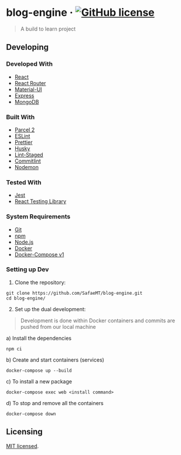 # blog-engine &middot; [![GitHub license](https://img.shields.io/badge/license-MIT-blue.svg?style=flat-square)](LICENSE)

> A build to learn project

## Developing

### Developed With

- [React](https://reactjs.org/)
- [React Router](https://reactrouter.com/)
- [Material-UI](https://material-ui.com/)
- [Express](https://expressjs.com/)
- [MongoDB](https://www.mongodb.com/)

### Built With
- [Parcel 2](https://v2.parceljs.org/)
- [ESLint](https://eslint.org/)
- [Prettier](https://prettier.io/)
- [Husky](https://typicode.github.io/husky/#/)
- [Lint-Staged](https://github.com/okonet/lint-staged#readme)
- [Commitlint](https://commitlint.js.org/#/)
- [Nodemon](https://nodemon.io/)

### Tested With

- [Jest](https://jestjs.io/)
- [React Testing Library](https://testing-library.com/docs/react-testing-library/intro/)

### System Requirements

- [Git](https://git-scm.com/)
- [npm](https://www.npmjs.com/)
- [Node.js](https://nodejs.org/)
- [Docker](https://www.docker.com/)
- [Docker-Compose v1](https://docs.docker.com/compose/)

### Setting up Dev

1. Clone the repository:

```shell
git clone https://github.com/SafaeMT/blog-engine.git
cd blog-engine/
```

2. Set up the dual development:
> Development is done within Docker containers and commits are pushed from our local machine

a) Install the dependencies
```shell
npm ci
```

b) Create and start containers (services)
```shell
docker-compose up --build
```

c) To install a new package
```shell
docker-compose exec web <install command>
```

d) To stop and remove all the containers
```shell
docker-compose down
```

## Licensing

[MIT licensed](LICENSE).
